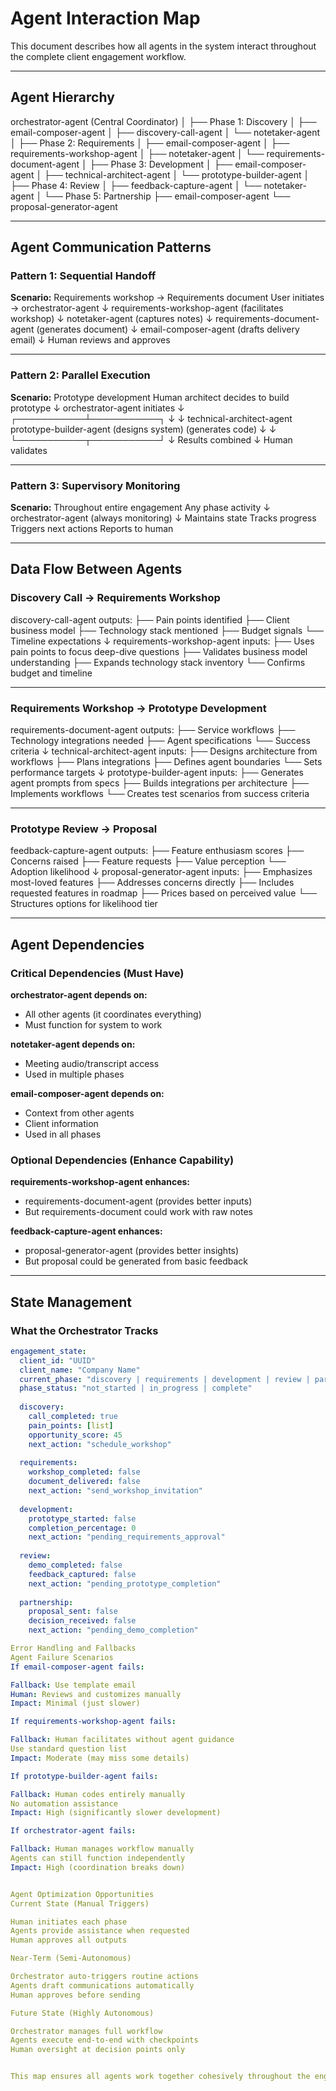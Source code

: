 # Agent Interaction Map

This document describes how all agents in the system interact throughout the complete client engagement workflow.

---

## Agent Hierarchy
orchestrator-agent (Central Coordinator)
│
├── Phase 1: Discovery
│   ├── email-composer-agent
│   ├── discovery-call-agent
│   └── notetaker-agent
│
├── Phase 2: Requirements
│   ├── email-composer-agent
│   ├── requirements-workshop-agent
│   ├── notetaker-agent
│   └── requirements-document-agent
│
├── Phase 3: Development
│   ├── email-composer-agent
│   ├── technical-architect-agent
│   └── prototype-builder-agent
│
├── Phase 4: Review
│   ├── feedback-capture-agent
│   └── notetaker-agent
│
└── Phase 5: Partnership
├── email-composer-agent
└── proposal-generator-agent

---

## Agent Communication Patterns

### Pattern 1: Sequential Handoff

**Scenario:** Requirements workshop → Requirements document
User initiates → orchestrator-agent
↓
requirements-workshop-agent
(facilitates workshop)
↓
notetaker-agent
(captures notes)
↓
requirements-document-agent
(generates document)
↓
email-composer-agent
(drafts delivery email)
↓
Human reviews and approves

---

### Pattern 2: Parallel Execution

**Scenario:** Prototype development
Human architect decides to build prototype
↓
orchestrator-agent initiates
↓
┌───────────┴───────────┐
↓                       ↓
technical-architect-agent   prototype-builder-agent
(designs system)            (generates code)
↓                       ↓
└───────────┬───────────┘
↓
Results combined
↓
Human validates

---

### Pattern 3: Supervisory Monitoring

**Scenario:** Throughout entire engagement
Any phase activity
↓
orchestrator-agent (always monitoring)
↓
Maintains state
Tracks progress
Triggers next actions
Reports to human

---

## Data Flow Between Agents

### Discovery Call → Requirements Workshop
discovery-call-agent outputs:
├── Pain points identified
├── Client business model
├── Technology stack mentioned
├── Budget signals
└── Timeline expectations
↓
requirements-workshop-agent inputs:
├── Uses pain points to focus deep-dive questions
├── Validates business model understanding
├── Expands technology stack inventory
└── Confirms budget and timeline

---

### Requirements Workshop → Prototype Development
requirements-document-agent outputs:
├── Service workflows
├── Technology integrations needed
├── Agent specifications
└── Success criteria
↓
technical-architect-agent inputs:
├── Designs architecture from workflows
├── Plans integrations
├── Defines agent boundaries
└── Sets performance targets
↓
prototype-builder-agent inputs:
├── Generates agent prompts from specs
├── Builds integrations per architecture
├── Implements workflows
└── Creates test scenarios from success criteria

---

### Prototype Review → Proposal
feedback-capture-agent outputs:
├── Feature enthusiasm scores
├── Concerns raised
├── Feature requests
├── Value perception
└── Adoption likelihood
↓
proposal-generator-agent inputs:
├── Emphasizes most-loved features
├── Addresses concerns directly
├── Includes requested features in roadmap
├── Prices based on perceived value
└── Structures options for likelihood tier

---

## Agent Dependencies

### Critical Dependencies (Must Have)

**orchestrator-agent depends on:**
- All other agents (it coordinates everything)
- Must function for system to work

**notetaker-agent depends on:**
- Meeting audio/transcript access
- Used in multiple phases

**email-composer-agent depends on:**
- Context from other agents
- Client information
- Used in all phases

### Optional Dependencies (Enhance Capability)

**requirements-workshop-agent enhances:**
- requirements-document-agent (provides better inputs)
- But requirements-document could work with raw notes

**feedback-capture-agent enhances:**
- proposal-generator-agent (provides better insights)
- But proposal could be generated from basic feedback

---

## State Management

### What the Orchestrator Tracks
```yaml
engagement_state:
  client_id: "UUID"
  client_name: "Company Name"
  current_phase: "discovery | requirements | development | review | partnership"
  phase_status: "not_started | in_progress | complete"
  
  discovery:
    call_completed: true
    pain_points: [list]
    opportunity_score: 45
    next_action: "schedule_workshop"
  
  requirements:
    workshop_completed: false
    document_delivered: false
    next_action: "send_workshop_invitation"
  
  development:
    prototype_started: false
    completion_percentage: 0
    next_action: "pending_requirements_approval"
  
  review:
    demo_completed: false
    feedback_captured: false
    next_action: "pending_prototype_completion"
  
  partnership:
    proposal_sent: false
    decision_received: false
    next_action: "pending_demo_completion"

Error Handling and Fallbacks
Agent Failure Scenarios
If email-composer-agent fails:

Fallback: Use template email
Human: Reviews and customizes manually
Impact: Minimal (just slower)

If requirements-workshop-agent fails:

Fallback: Human facilitates without agent guidance
Use standard question list
Impact: Moderate (may miss some details)

If prototype-builder-agent fails:

Fallback: Human codes entirely manually
No automation assistance
Impact: High (significantly slower development)

If orchestrator-agent fails:

Fallback: Human manages workflow manually
Agents can still function independently
Impact: High (coordination breaks down)


Agent Optimization Opportunities
Current State (Manual Triggers)

Human initiates each phase
Agents provide assistance when requested
Human approves all outputs

Near-Term (Semi-Autonomous)

Orchestrator auto-triggers routine actions
Agents draft communications automatically
Human approves before sending

Future State (Highly Autonomous)

Orchestrator manages full workflow
Agents execute end-to-end with checkpoints
Human oversight at decision points only


This map ensures all agents work together cohesively throughout the engagement lifecycle.
